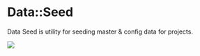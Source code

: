 # Data::Seed

Data Seed is utility for seeding master & config data for projects.

[<img src="https://travis-ci.org/data-seed/data-seed.svg?branch=master">](https://travis-ci.org/data-seed/data-seed)
